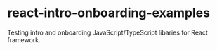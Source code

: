 # react-intro-onboarding-examples
Testing intro and onboarding JavaScript/TypeScript libaries for React framework.
